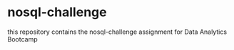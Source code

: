# nosql-challenge
this repository contains the nosql-challenge assignment for Data Analytics Bootcamp 
